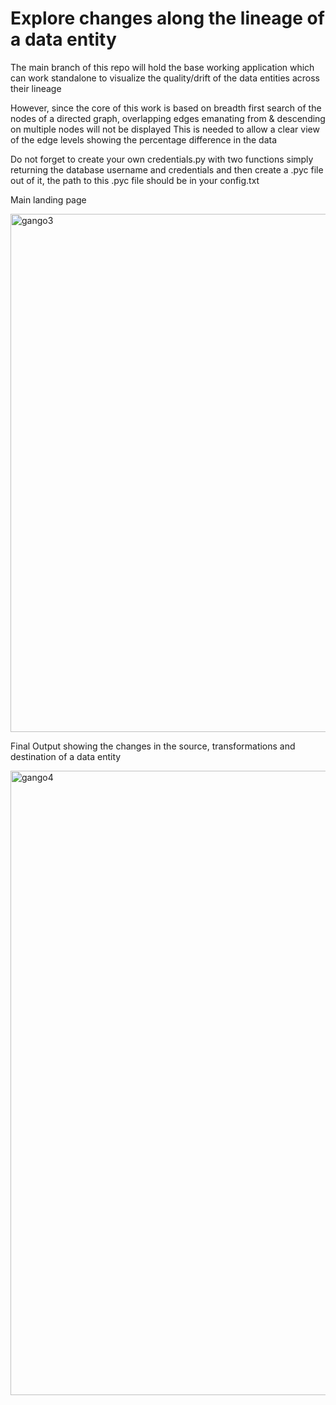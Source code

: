 # Explore changes along the lineage of a data entity

The main branch of this repo will hold the base working application which can work standalone to visualize the quality/drift of the data entities across their lineage

However, since the core of this work is based on breadth first search of the nodes of a directed graph, overlapping edges emanating from & descending on multiple nodes will not be displayed
This is needed to allow a clear view of the edge levels showing the percentage difference in the data

Do not forget to create your own credentials.py with two functions simply returning the database username and credentials and then create a .pyc file out of it, the path to this .pyc file should be in your config.txt 

Main landing page

<img width="829" alt="gango3" src="https://user-images.githubusercontent.com/35261783/131540047-24a5ff7e-d9c5-421d-8774-412820cc274e.png">

Final Output showing the changes in the source, transformations and destination of a data entity

<img width="999" alt="gango4" src="https://user-images.githubusercontent.com/35261783/131539857-c233e41c-fb74-42aa-a85f-a555032cb261.png">

